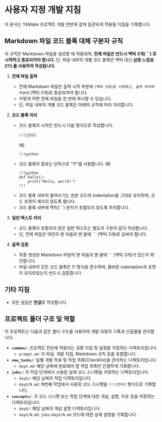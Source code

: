 # 사용자 지정 개발 지침

이 문서는 YkMake 프로젝트 개발 전반에 걸쳐 일관되게 적용될 지침을 기록합니다.

## Markdown 파일 코드 블록 대체 구분자 규칙

이 규칙은 Markdown 파일을 생성할 때 적용되며, **전체 파일은 반드시 백틱 3개(```) 로 시작하고 종료되어야 합니다.** 단, 파일 내부의 개별 코드 블록은 백틱 대신 **삼중 느낌표(!!!) 를 사용하여 작성됩니다.**

1.  **전체 파일 출력**
    *   전체 Markdown 파일은 출력 시작 부분에 ``` (백틱 3개)로 시작하고, 출력 마지막 부분에 ``` (백틱 3개)로 종료되어야 합니다.
    *   이렇게 하면 전체 파일을 한 번에 복사할 수 있습니다.
    *   단, 파일 내부의 개별 코드 블록은 아래의 규칙에 따라 처리합니다.

2.  **코드 블록 처리**
    *   코드 블록의 시작은 반드시 다음 형식으로 작성합니다:
        ```
        !!![언어]
        ```
        예)
        ```
        !!!python
        ```
    *   코드 블록의 종료는 단독으로 "!!!"를 사용합니다.
        예)
        ```
        !!!python
        def hello():
            print("Hello, world!")
        !!!
        ```
    *   코드 블록 내부의 들여쓰기는 원본 코드의 indentation을 그대로 유지하여, 코드 포맷이 깨지지 않도록 합니다.
    *   코드 블록 내부에 백틱(```) 문자가 포함되지 않도록 주의합니다.

3.  **일반 텍스트 처리**
    *   코드 블록이 포함되지 않은 일반 텍스트는 별도의 구분자 없이 작성합니다.
    *   단, 전체 파일은 여전히 맨 처음과 맨 끝에 ``` (백틱 3개)로 감싸야 합니다.

4.  **출력 검증**
    *   최종 생성된 Markdown 파일의 맨 처음과 맨 끝에 ``` (백틱 3개)가 있는지 확인합니다.
    *   파일 내부의 모든 코드 블록은 !!! 형식을 준수하며, 올바른 indentation과 포맷이 유지되었는지 반드시 검증합니다.

## 기타 지침

*   모든 응답은 **한글**로 작성합니다.

## 프로젝트 폴더 구조 및 역할

이 프로젝트는 다음과 같은 폴더 구조를 사용하여 개발 과정의 기록과 산출물을 관리합니다.

*   **`common/`**: 프로젝트 전반에 적용되는 공통 지침 및 설정을 저장하는 디렉토리입니다.
    *   `prompt.md`: 이 파일. 개발 지침, Markdown 규칙 등을 포함합니다.
*   **`new_tasks/`**: 일별 개발 목표 및 작업 목록(Checklist)을 관리하는 디렉토리입니다.
    *   `dayX.md`: 해당 날짜에 완료해야 할 작업 목록만 간결하게 기록합니다.
*   **`jobs/`**: 각 작업 단계에서 사용된 실제 코드 스니펫을 저장하는 디렉토리입니다.
    *   `dayX/`: 해당 날짜의 작업 디렉토리입니다.
    *   `dayX/N.md`: N번째 작업에서 사용된 코드 스니펫을 `!!![언어]` 형식으로 기록합니다.
*   **`concepts/`**: 각 코드 스니펫 또는 작업 단계에 대한 개념, 설명, 이유 등을 저장하는 디렉토리입니다.
    *   `dayX/`: 해당 날짜의 개념 설명 디렉토리입니다.
    *   `dayX/N.md`: `jobs/dayX/N.md` 코드에 대한 상세 설명을 기록합니다. 